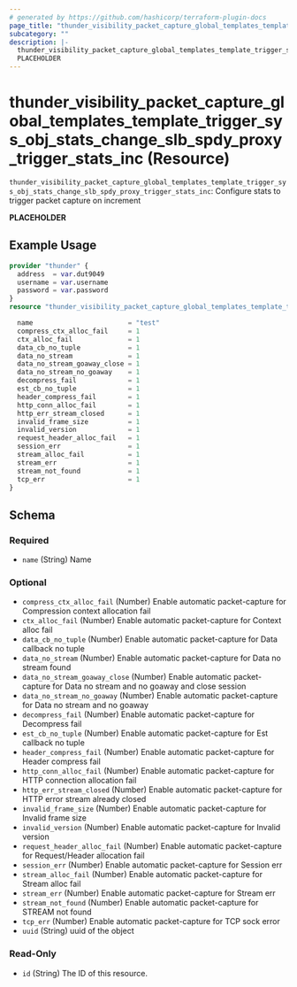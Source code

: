 ```yaml
---
# generated by https://github.com/hashicorp/terraform-plugin-docs
page_title: "thunder_visibility_packet_capture_global_templates_template_trigger_sys_obj_stats_change_slb_spdy_proxy_trigger_stats_inc Resource - terraform-provider-thunder"
subcategory: ""
description: |-
  thunder_visibility_packet_capture_global_templates_template_trigger_sys_obj_stats_change_slb_spdy_proxy_trigger_stats_inc: Configure stats to trigger packet capture on increment
  PLACEHOLDER
---
```


# thunder_visibility_packet_capture_global_templates_template_trigger_sys_obj_stats_change_slb_spdy_proxy_trigger_stats_inc (Resource)

`thunder_visibility_packet_capture_global_templates_template_trigger_sys_obj_stats_change_slb_spdy_proxy_trigger_stats_inc`: Configure stats to trigger packet capture on increment

__PLACEHOLDER__

## Example Usage

```terraform
provider "thunder" {
  address  = var.dut9049
  username = var.username
  password = var.password
}
resource "thunder_visibility_packet_capture_global_templates_template_trigger_sys_obj_stats_change_slb_spdy_proxy_trigger_stats_inc" "thunder_visibility_packet_capture_global_templates_template_trigger_sys_obj_stats_change_slb_spdy_proxy_trigger_stats_inc" {

  name                        = "test"
  compress_ctx_alloc_fail     = 1
  ctx_alloc_fail              = 1
  data_cb_no_tuple            = 1
  data_no_stream              = 1
  data_no_stream_goaway_close = 1
  data_no_stream_no_goaway    = 1
  decompress_fail             = 1
  est_cb_no_tuple             = 1
  header_compress_fail        = 1
  http_conn_alloc_fail        = 1
  http_err_stream_closed      = 1
  invalid_frame_size          = 1
  invalid_version             = 1
  request_header_alloc_fail   = 1
  session_err                 = 1
  stream_alloc_fail           = 1
  stream_err                  = 1
  stream_not_found            = 1
  tcp_err                     = 1
}
```

<!-- schema generated by tfplugindocs -->
## Schema

### Required

- `name` (String) Name

### Optional

- `compress_ctx_alloc_fail` (Number) Enable automatic packet-capture for Compression context allocation fail
- `ctx_alloc_fail` (Number) Enable automatic packet-capture for Context alloc fail
- `data_cb_no_tuple` (Number) Enable automatic packet-capture for Data callback no tuple
- `data_no_stream` (Number) Enable automatic packet-capture for Data no stream found
- `data_no_stream_goaway_close` (Number) Enable automatic packet-capture for Data no stream and no goaway and close session
- `data_no_stream_no_goaway` (Number) Enable automatic packet-capture for Data no stream and no goaway
- `decompress_fail` (Number) Enable automatic packet-capture for Decompress fail
- `est_cb_no_tuple` (Number) Enable automatic packet-capture for Est callback no tuple
- `header_compress_fail` (Number) Enable automatic packet-capture for Header compress fail
- `http_conn_alloc_fail` (Number) Enable automatic packet-capture for HTTP connection allocation fail
- `http_err_stream_closed` (Number) Enable automatic packet-capture for HTTP error stream already closed
- `invalid_frame_size` (Number) Enable automatic packet-capture for Invalid frame size
- `invalid_version` (Number) Enable automatic packet-capture for Invalid version
- `request_header_alloc_fail` (Number) Enable automatic packet-capture for Request/Header allocation fail
- `session_err` (Number) Enable automatic packet-capture for Session err
- `stream_alloc_fail` (Number) Enable automatic packet-capture for Stream alloc fail
- `stream_err` (Number) Enable automatic packet-capture for Stream err
- `stream_not_found` (Number) Enable automatic packet-capture for STREAM not found
- `tcp_err` (Number) Enable automatic packet-capture for TCP sock error
- `uuid` (String) uuid of the object

### Read-Only

- `id` (String) The ID of this resource.


